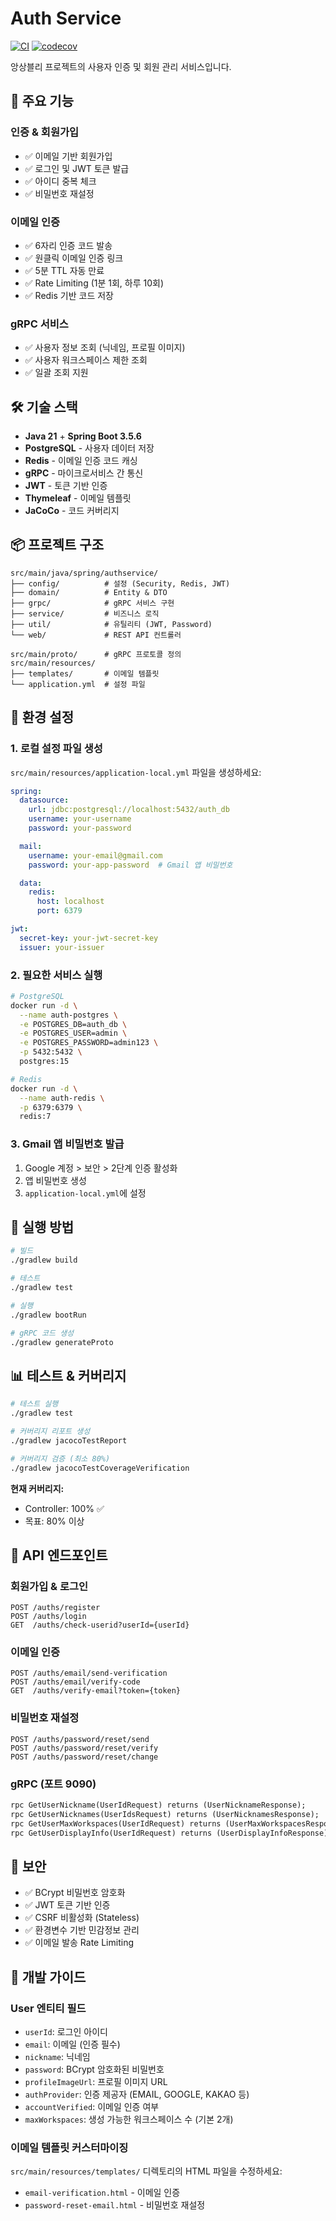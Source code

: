 # Auth Service

[![CI](https://github.com/hapiService/auth-service/actions/workflows/ci.yml/badge.svg)](https://github.com/hapiService/auth-service/actions/workflows/ci.yml)
[![codecov](https://codecov.io/gh/hapiService/auth-service/branch/main/graph/badge.svg?token=YOUR_CODECOV_TOKEN)](https://codecov.io/gh/hapiService/auth-service)

앙상블리 프로젝트의 사용자 인증 및 회원 관리 서비스입니다.

## 🚀 주요 기능

### 인증 & 회원가입
- ✅ 이메일 기반 회원가입
- ✅ 로그인 및 JWT 토큰 발급
- ✅ 아이디 중복 체크
- ✅ 비밀번호 재설정

### 이메일 인증
- ✅ 6자리 인증 코드 발송
- ✅ 원클릭 이메일 인증 링크
- ✅ 5분 TTL 자동 만료
- ✅ Rate Limiting (1분 1회, 하루 10회)
- ✅ Redis 기반 코드 저장

### gRPC 서비스
- ✅ 사용자 정보 조회 (닉네임, 프로필 이미지)
- ✅ 사용자 워크스페이스 제한 조회
- ✅ 일괄 조회 지원

## 🛠 기술 스택

- **Java 21** + **Spring Boot 3.5.6**
- **PostgreSQL** - 사용자 데이터 저장
- **Redis** - 이메일 인증 코드 캐싱
- **gRPC** - 마이크로서비스 간 통신
- **JWT** - 토큰 기반 인증
- **Thymeleaf** - 이메일 템플릿
- **JaCoCo** - 코드 커버리지

## 📦 프로젝트 구조

```
src/main/java/spring/authservice/
├── config/          # 설정 (Security, Redis, JWT)
├── domain/          # Entity & DTO
├── grpc/            # gRPC 서비스 구현
├── service/         # 비즈니스 로직
├── util/            # 유틸리티 (JWT, Password)
└── web/             # REST API 컨트롤러

src/main/proto/      # gRPC 프로토콜 정의
src/main/resources/
├── templates/       # 이메일 템플릿
└── application.yml  # 설정 파일
```

## 🔧 환경 설정

### 1. 로컬 설정 파일 생성

`src/main/resources/application-local.yml` 파일을 생성하세요:

```yaml
spring:
  datasource:
    url: jdbc:postgresql://localhost:5432/auth_db
    username: your-username
    password: your-password

  mail:
    username: your-email@gmail.com
    password: your-app-password  # Gmail 앱 비밀번호

  data:
    redis:
      host: localhost
      port: 6379

jwt:
  secret-key: your-jwt-secret-key
  issuer: your-issuer
```

### 2. 필요한 서비스 실행

```bash
# PostgreSQL
docker run -d \
  --name auth-postgres \
  -e POSTGRES_DB=auth_db \
  -e POSTGRES_USER=admin \
  -e POSTGRES_PASSWORD=admin123 \
  -p 5432:5432 \
  postgres:15

# Redis
docker run -d \
  --name auth-redis \
  -p 6379:6379 \
  redis:7
```

### 3. Gmail 앱 비밀번호 발급

1. Google 계정 > 보안 > 2단계 인증 활성화
2. 앱 비밀번호 생성
3. `application-local.yml`에 설정

## 🚀 실행 방법

```bash
# 빌드
./gradlew build

# 테스트
./gradlew test

# 실행
./gradlew bootRun

# gRPC 코드 생성
./gradlew generateProto
```

## 📊 테스트 & 커버리지

```bash
# 테스트 실행
./gradlew test

# 커버리지 리포트 생성
./gradlew jacocoTestReport

# 커버리지 검증 (최소 80%)
./gradlew jacocoTestCoverageVerification
```

**현재 커버리지:**
- Controller: 100% ✅
- 목표: 80% 이상

## 📡 API 엔드포인트

### 회원가입 & 로그인
```http
POST /auths/register
POST /auths/login
GET  /auths/check-userid?userId={userId}
```

### 이메일 인증
```http
POST /auths/email/send-verification
POST /auths/email/verify-code
GET  /auths/verify-email?token={token}
```

### 비밀번호 재설정
```http
POST /auths/password/reset/send
POST /auths/password/reset/verify
POST /auths/password/reset/change
```

### gRPC (포트 9090)
```protobuf
rpc GetUserNickname(UserIdRequest) returns (UserNicknameResponse);
rpc GetUserNicknames(UserIdsRequest) returns (UserNicknamesResponse);
rpc GetUserMaxWorkspaces(UserIdRequest) returns (UserMaxWorkspacesResponse);
rpc GetUserDisplayInfo(UserIdRequest) returns (UserDisplayInfoResponse);
```

## 🔐 보안

- ✅ BCrypt 비밀번호 암호화
- ✅ JWT 토큰 기반 인증
- ✅ CSRF 비활성화 (Stateless)
- ✅ 환경변수 기반 민감정보 관리
- ✅ 이메일 발송 Rate Limiting

## 📝 개발 가이드

### User 엔티티 필드
- `userId`: 로그인 아이디
- `email`: 이메일 (인증 필수)
- `nickname`: 닉네임
- `password`: BCrypt 암호화된 비밀번호
- `profileImageUrl`: 프로필 이미지 URL
- `authProvider`: 인증 제공자 (EMAIL, GOOGLE, KAKAO 등)
- `accountVerified`: 이메일 인증 여부
- `maxWorkspaces`: 생성 가능한 워크스페이스 수 (기본 2개)

### 이메일 템플릿 커스터마이징
`src/main/resources/templates/` 디렉토리의 HTML 파일을 수정하세요:
- `email-verification.html` - 이메일 인증
- `password-reset-email.html` - 비밀번호 재설정